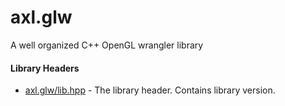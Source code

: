 # axl.glw
A well organized C++ OpenGL wrangler library

#### Library Headers
- [axl.glw/lib.hpp](/include/axl.glw/lib.hpp) - The library header. Contains library version.